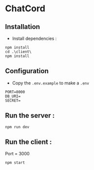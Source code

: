 # ChatCord

## Installation

- Install dependencies :

```
npm install
cd .\client\
npm install
```

## Configuration

- Copy the `.env.example` to make a `.env`

```
PORT=8000
DB_URI=
SECRET=
```

## Run the server :

```
npm run dev
```

## Run the client :

Port = 3000

```
npm start
```
